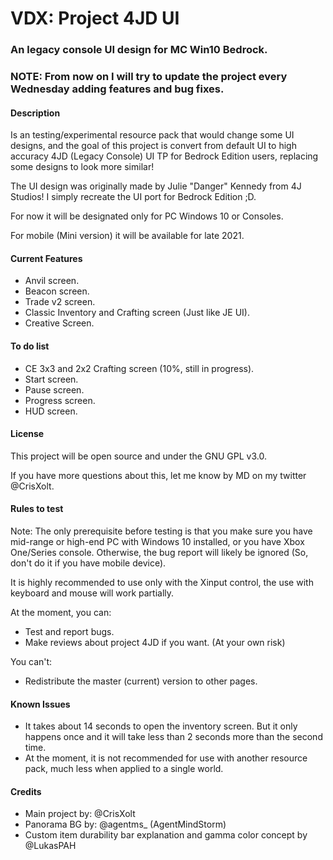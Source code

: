 # VDX: Project 4JD UI

### An legacy console UI design for MC Win10 Bedrock.

### NOTE: From now on I will try to update the project every Wednesday adding features and bug fixes.

#### Description ####

Is an testing/experimental resource pack that would change some UI designs, and the goal of this project is convert from default UI to high accuracy 4JD (Legacy Console) UI TP for Bedrock Edition users, replacing some designs to look more similar!

The UI design was originally made by Julie "Danger" Kennedy from 4J Studios! I simply recreate the UI port for Bedrock Edition ;D.

For now it will be designated only for PC Windows 10 or Consoles.

For mobile (Mini version) it will be available for late 2021.

#### Current Features ####

- Anvil screen.
- Beacon screen.
- Trade v2 screen.
- Classic Inventory and Crafting screen (Just like JE UI).
- Creative Screen.

#### To do list ####

- CE 3x3 and 2x2 Crafting screen (10%, still in progress).
- Start screen.
- Pause screen.
- Progress screen.
- HUD screen.

#### License ####

This project will be open source and under the GNU GPL v3.0.

If you have more questions about this, let me know by MD on my twitter @CrisXolt.

#### Rules to test ####

Note: The only prerequisite before testing is that you make sure you have mid-range or high-end PC with Windows 10 installed, or you have Xbox One/Series console. Otherwise, the bug report will likely be ignored (So, don't do it if you have mobile device).

It is highly recommended to use only with the Xinput control, the use with keyboard and mouse will work partially.

At the moment, you can:
- Test and report bugs.
- Make reviews about project 4JD if you want. (At your own risk)

You can't:
- Redistribute the master (current) version to other pages.

#### Known Issues ####

- It takes about 14 seconds to open the inventory screen. But it only happens once and it will take less than 2 seconds more than the second time.
- At the moment, it is not recommended for use with another resource pack, much less when applied to a single world.

#### Credits ####

- Main project by: @CrisXolt
- Panorama BG by: @agentms_ (AgentMindStorm)
- Custom item durability bar explanation and gamma color concept by @LukasPAH